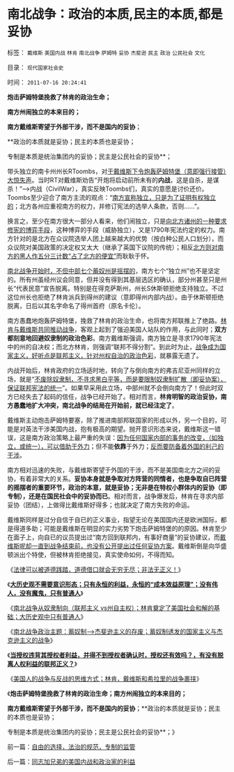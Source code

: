 # 南北战争：政治的本质,民主的本质,都是妥协

标签： `戴维斯` `美国内战` `林肯` `南北战争` `萨姆特` `妥协` `杰斐逊` `民主` `政治` `公民社会` `文化` 

目录： `现代国家社会史`

时间： `2011-07-16 20:24:41`

**炮击萨姆特堡挽救了林肯的政治生命；**

**南方州闹独立的本来目的；**

**南方戴维斯寄望于外部干涉，而不是国内的妥协**；

**政治的本质就是妥协；民主的本质也是妥协；

专制是本质是统治集团内的妥协；民主是公民社会的妥协**；

带头独立的南卡州州长RToombs，对[于戴维斯下令炮轰萨姆特堡（意即强行接管）大惊失声](../../../2011/5/7/林肯制造了美国联邦最危险的年代.md)。当时RT对戴维斯劝告“开炮将启动前所未有的**内战**，这是自杀，是谋杀！”——>内战（CivilWar），真实反映Toombs们，真实的意愿是讨价还价。Toombs至少迎合了南方主流的观点：“[南方宣称独立，只是为了证明有权独立的](../../../2011/5/6/林肯的“人民”和伟大的罗纳德里根.md)；北方各州应重视南方的权力，并修订宪法的选举人条款，否则……”。

换言之，至少在南方很大一部分人看来，他们闹独立，只是[向北方诸州的一种要求修宪的博弈手段](../../../2009/10/9/什么是民主？民主和成本效益原理的关系.md)，这种博弈的手段（威胁独立），又是1790年宪法约定的权力。南方针对的是北方在众议院选举人团上越来越大的优势（按白种公民人口划分），而众议院对美国政策的决定权又太大（继承了英国下议院的传统）；相反[北方则对南方的黑人作五分三计数“占了北方的便宜”](../../../2011/3/29/美国奴隶制和南北战争.md)而耿耿于怀。

[南北战争开始时，不但中部七个蓄奴州是摇摆的](../../../2011/7/7/林肯没有尽力避免战争，林肯急于发动战争的利弊和原因.md)，南方七个“独立州”也不是坚定的。所有州虽经州议会同意，但并没有得到其基层选区的确认，部分州甚至只是州长“代表民意”宣告脱离。特别是在得克萨斯州，州长S休斯顿拒绝支持独立。不过这位州长也拒绝了林肯派兵到得州的建议（意即得州内部内战）。由于休斯顿拒绝脱离，日后以其名字命名了得州首府（原名卡伦）。

南方愚蠢地炮轰萨姆特堡，挽救了林肯的政治生命，也将南方邦联推上了绝路。[林肯与戴维斯共同推动战争](../../../2011/5/7/林肯制造了美国联邦最危险的年代.md)，客观上起到了强迫美国人站队的作用，与此同时；**双方都刻意地回避奴隶制的政治色彩**。南方戴维斯强调，南方独立是寻求1790年宪法中的州的自决权；而北方林肯，则强调“联邦不得分割”。到此时为止，[战争成为国家主义，好听点是联邦主义，针对州权自治的政治色彩](../../../2011/7/13/南北战争是民主最大的创伤.md)，就暴露无遗了。

内战开始后，林肯政府的立场适时地，转向了与倒向南方的弗吉尼亚州同样的立场，就是“[不废除奴隶制，不寻求黑白平等，而是要限制奴隶制扩散（即妥协案），保证联邦宪法的统一](../../../2011/7/13/自由是赋予的，还是争取的？南北战争的六种“自由”.md)”。如果早采用此立场，中部州就不会倒向南方了！但此时双方已经失去了起码的信任，战争已经开始了。相对而言，**林肯明智的政治妥协，南方愚蠢地扩大冲突，南北战争的结局在开始前，就已经注定了**。

戴维斯主动炮击萨姆特要塞，除了推进南部邦联国家的形成以外，另一个目的，可能是对英法干涉美国内战，抱有极高的期望。抛开意识形态来说，戴维斯这一错误，这是南方政治策略上最严重的失误：[因为任何国家内部的事务的改变，（如独立，或统一），可以借助于外力](../../../2010/3/20/政治只是经济学中的一种组织要素.md)；但不能**依靠**于外力；[反而要防备着外国的利己的干涉](../../../2011/5/3/内战将与“小政府进程”背道而驰.md)。

南方相对迅速的失败，与戴维斯寄望于外国的干涉，而不是美国南北方之间的妥协，有着非常大的关系。**妥协本身就是争取对方阵营的同情者，也是争取自已阵营的摇摆者的重要环节，政治的本意，就是妥协；无非是在特权小群体内的妥协（即专制），还是在国民社会中的妥协而已**。相对而言，战争爆发后，林肯在寻求内部妥协（团结），上做得比戴维斯好得多；也就决定了南方失败的命运。

戴维斯同样是过分自信于自已的正义事业，指望无论在美国国内还是欧洲国际，都是得道多助；可能是戴维斯在明显的实力劣势下炮击萨姆特堡的的原因。林肯至少在面子上，向自已的议员提出过“南方回到联邦内，有事好商量”的妥协建议，而[戴维斯呢却一直到战争结束前，也没有公开提出过任何妥协方案](../../../2011/7/9/南北战争的代价和妥协的对价.md)。戴维斯倒是向华盛顿派出个特使，但被林肯拒绝接见，真实使命如何，不得而知。

《[法律可以被道德践踏，道德借口就会无穷无尽；非法无正义！](../../../2011/7/14/法律可以被道德践踏，道德借口就会无穷无尽.md)》

《[**大历史观不需要意识形态；只有永恒的利益，永恒的“成本效益原理”；没有伟人，没有魔鬼，只有普通人**](../../../2011/7/14/欣赏塔利班的中国传统文人.md)》

《[南北战争从奴隶制向（联邦主义 vs州自主权）；林肯奠定了美国社会和解的基础；大历史观中只有普通人](../../../2011/7/14/林肯奠定了美国社会再次和解的基础.md)》

《[南北战争政治主题：蓄奴制——>杰斐逊主义的存废；蓄奴制诱发的国家主义与杰克逊主义的战争](../../../2011/7/15/蓄奴制诱发的国家主义与杰斐逊主义的战争.md)》

《[**当授权违背其授权者利益，并得不到授权者确认时，授权还有效吗？，有没有脱离人权利益的联邦正义？**](../../../2011/7/15/让法律死亡的正义；南北战争爆发的时间序列；.md)》

《[美国人的战争与反战的思维方式；林肯，戴维斯和希拉里的战争裹挟](../../../2011/7/15/美国人的战争思维与反战，萨姆特堡与珍珠港.md)》

《**炮击萨姆特堡挽救了林肯的政治生命；南方州闹独立的本来目的；**

**南方戴维斯寄望于外部干涉，而不是国内的妥协**；**政治的本质就是妥协；民主的本质也是妥协；

专制是本质是统治集团内的妥协；民主是公民社会的妥协**；》



前一篇：[自由的选择，法治的规范，专制的监管](../../../2011/7/16/自由的选择，法治的规范，专制的监管.md)

后一篇：[同志加兄弟的美国内战和政治家的利益](../../../2011/7/16/同志加兄弟的美国内战和政治家的利益.md)